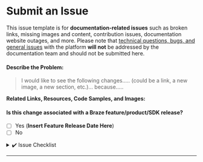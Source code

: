 # Submit an Issue

This issue template is for __documentation-related issues__ such as broken links, missing images and content, contribution issues, documentation website outages, and more. Please note that [technical questions, bugs, and general issues](https://github.com/braze-inc/braze-docs/issues/new/choose) with the platform __will not__ be addressed by the documentation team and should not be submitted here.

#### Describe the Problem:
> I would like to see the following changes..... (could be a link, a new image, a new section, etc.)... because.....


**Related Links, Resources, Code Samples, and Images:**

#### Is this change associated with a Braze feature/product/SDK release?
- [ ] Yes (__Insert Feature Release Date Here__)
- [ ] No

<details>
<summary>✔️ Issue Checklist</summary>
<br>

- [ ] Fill out the relevant items under __Submit an Issue__ above.
- [ ] [Label](https://github.com/Appboy/braze-docs/issues/labels) this issue.
- [ ] Assign this issue to either yourself, the Braze Technical Writers (@Timothy-Kim and @KellieHawks), or to another appropriate person. _If you do not assign anyone to an issue, your issue may be closed or left uncompleted._
</details>

---
